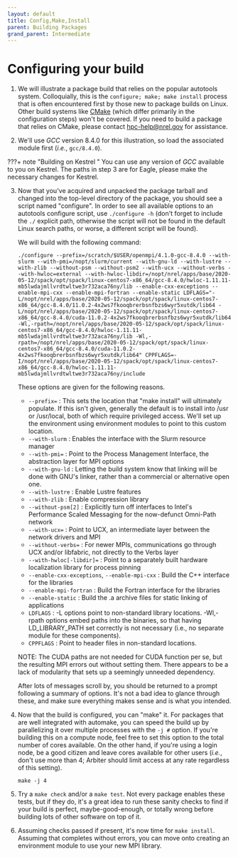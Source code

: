 ```yaml
---
layout: default
title: Config,Make,Install
parent: Building Packages
grand_parent: Intermediate
---
```


# Configuring your build


1. We will illustrate a package build that relies on the popular autotools system. 
Colloquially, this is the `configure; make; make install` process that is often encountered first by those new to package builds on Linux. 
Other build systems like [CMake](../../Development/Build_Tools/cmake.md) (which differ primarily in the configuration steps) won't be covered. 
If you need to build a package that relies on CMake, please contact hpc-help@nrel.gov for assistance.

2. We'll use *GCC* version 8.4.0 for this illustration, so load the associated module first (_i.e._, `gcc/8.4.0`).

???+ note "Building on Kestrel "
     You can use any version of *GCC* available to you on Kestrel. 
     The paths in step 3 are for Eagle, please make the necessary changes for Kestrel.

3. Now that you've acquired and unpacked the package tarball and changed into the top-level directory of the package, you should see a script named "configure". 
In order to see all available options to an autotools configure script, use `./configure -h` (don't forget to include the `./` explicit path, otherwise the script will not be found in the default Linux search paths, or worse, a different script will be found).

	We will build with the following command: 
	```
	./configure --prefix=/scratch/$USER/openmpi/4.1.0-gcc-8.4.0 --with-slurm --with-pmi=/nopt/slurm/current --with-gnu-ld --with-lustre --with-zlib --without-psm --without-psm2 --with-ucx --without-verbs --with-hwloc=external --with-hwloc-libdir=/nopt/nrel/apps/base/2020-05-12/spack/opt/spack/linux-centos7-x86_64/gcc-8.4.0/hwloc-1.11.11-mb5lwdajmllvrdtwltwe3r732aca76ny/lib --enable-cxx-exceptions --enable-mpi-cxx --enable-mpi-fortran --enable-static LDFLAGS="-L/nopt/nrel/apps/base/2020-05-12/spack/opt/spack/linux-centos7-x86_64/gcc-8.4.0/11.0.2-4x2ws7fkooqbrerbsnfbzs6wyr5xutdk/lib64 -L/nopt/nrel/apps/base/2020-05-12/spack/opt/spack/linux-centos7-x86_64/gcc-8.4.0/cuda-11.0.2-4x2ws7fkooqbrerbsnfbzs6wyr5xutdk/lib64 -Wl,-rpath=/nopt/nrel/apps/base/2020-05-12/spack/opt/spack/linux-centos7-x86_64/gcc-8.4.0/hwloc-1.11.11-mb5lwdajmllvrdtwltwe3r732aca76ny/lib -Wl,-rpath=/nopt/nrel/apps/base/2020-05-12/spack/opt/spack/linux-centos7-x86_64/gcc-8.4.0/cuda-11.0.2-4x2ws7fkooqbrerbsnfbzs6wyr5xutdk/lib64" CPPFLAGS=-I/nopt/nrel/apps/base/2020-05-12/spack/opt/spack/linux-centos7-x86_64/gcc-8.4.0/hwloc-1.11.11-mb5lwdajmllvrdtwltwe3r732aca76ny/include
	```
	These options are given for the following reasons.

	* `--prefix=` : This sets the location that "make install" will ultimately populate. If this isn't given, generally the default is to install into /usr or /usr/local, both of which require privileged access. We'll set up the environment using environment modules to point to this custom location.
	* `--with-slurm` : Enables the interface with the Slurm resource manager
	* `--with-pmi=` : Point to the Process Management Interface, the abstraction layer for MPI options
	* `--with-gnu-ld` : Letting the build system know that linking will be done with GNU's linker, rather than a commercial or alternative open one.
	* `--with-lustre` : Enable Lustre features
	* `--with-zlib` : Enable compression library
	* `--without-psm[2]` : Explicitly turn off interfaces to Intel's Performance Scaled Messaging for the now-defunct Omni-Path network
	* `--with-ucx=` : Point to UCX, an intermediate layer between the network drivers and MPI
	* `--without-verbs=` : For newer MPIs, communications go through UCX and/or libfabric, not directly to the Verbs layer
	* `--with-hwloc[-libdir]=` : Point to a separately built hardware localization library for process pinning
	* `--enable-cxx-exceptions`, `--enable-mpi-cxx` : Build the C++ interface for the libraries
	* `--enable-mpi-fortran` : Build the Fortran interface for the libraries
	* `--enable-static` : Build the .a archive files for static linking of applications
	* `LDFLAGS` : -L options point to non-standard library locations. -Wl,-rpath options embed paths into the binaries, so that having LD_LIBRARY_PATH set correctly is not necessary (i.e., no separate module for these components).
	* `CPPFLAGS` : Point to header files in non-standard locations.

	NOTE: The CUDA paths are not needed for CUDA function per se, but the resulting MPI errors out without setting them. 
    There appears to be a lack of modularity that sets up a seemingly unneeded dependency.

	After lots of messages scroll by, you should be returned to a prompt following a summary of options. 
    It's not a bad idea to glance through these, and make sure everything makes sense and is what you intended.

4. Now that the build is configured, you can "make" it. 
For packages that are well integrated with automake, you can speed the build up by parallelizing it over multiple processes with the `-j #` option. 
If you're building this on a compute node, feel free to set this option to the total number of cores available. 
On the other hand, if you're using a login node, be a good citizen and leave cores available for other users (_i.e._, don't use more than 4; Arbiter should limit access at any rate regardless of this setting).

	```
	make -j 4
	```

5. Try a `make check` and/or a `make test`. 
Not every package enables these tests, but if they do, it's a great idea to run these sanity checks to find if your build is perfect, maybe-good-enough, or totally wrong before building lots of other software on top of it.

6. Assuming checks passed if present, it's now time for `make install`. 
Assuming that completes without errors, you can move onto creating an environment module to use your new MPI library.


